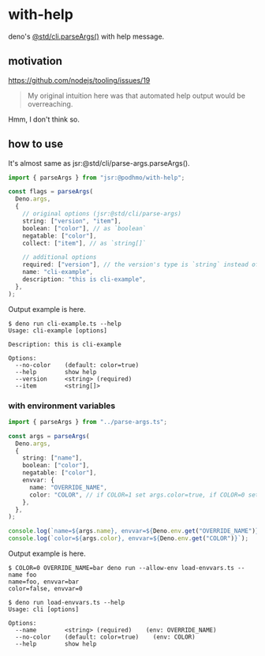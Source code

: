 # with-help

deno's [@std/cli.parseArgs()](https://jsr.io/@std/cli) with help message.

## motivation

https://github.com/nodejs/tooling/issues/19

> My original intuition here was that automated help output would be
> overreaching.

Hmm, I don't think so.

## how to use

It's almost same as jsr:@std/cli/parse-args.parseArgs().

```ts
import { parseArgs } from "jsr:@podhmo/with-help";

const flags = parseArgs(
  Deno.args,
  {
    // original options (jsr:@std/cli/parse-args)
    string: ["version", "item"],
    boolean: ["color"], // as `boolean`
    negatable: ["color"],
    collect: ["item"], // as `string[]`

    // additional options
    required: ["version"], // the version's type is `string` instead of `string | undefined`
    name: "cli-example",
    description: "this is cli-example",
  },
);
```

Output example is here.

```console
$ deno run cli-example.ts --help
Usage: cli-example [options]

Description: this is cli-example

Options:
  --no-color    (default: color=true)
  --help        show help
  --version     <string> (required)
  --item        <string[]>
```

### with environment variables

```ts
import { parseArgs } from "../parse-args.ts";

const args = parseArgs(
  Deno.args,
  {
    string: ["name"],
    boolean: ["color"],
    negatable: ["color"],
    envvar: {
      name: "OVERRIDE_NAME",
      color: "COLOR", // if COLOR=1 set args.color=true, if COLOR=0 set args.color=false
    },
  },
);

console.log(`name=${args.name}, envvar=${Deno.env.get("OVERRIDE_NAME")}`);
console.log(`color=${args.color}, envvar=${Deno.env.get("COLOR")}`);
```

Output example is here.

```console
$ COLOR=0 OVERRIDE_NAME=bar deno run --allow-env load-envvars.ts --name foo 
name=foo, envvar=bar
color=false, envvar=0

$ deno run load-envvars.ts --help
Usage: cli [options]

Options:
  --name        <string> (required)    (env: OVERRIDE_NAME)
  --no-color    (default: color=true)    (env: COLOR)
  --help        show help
```
